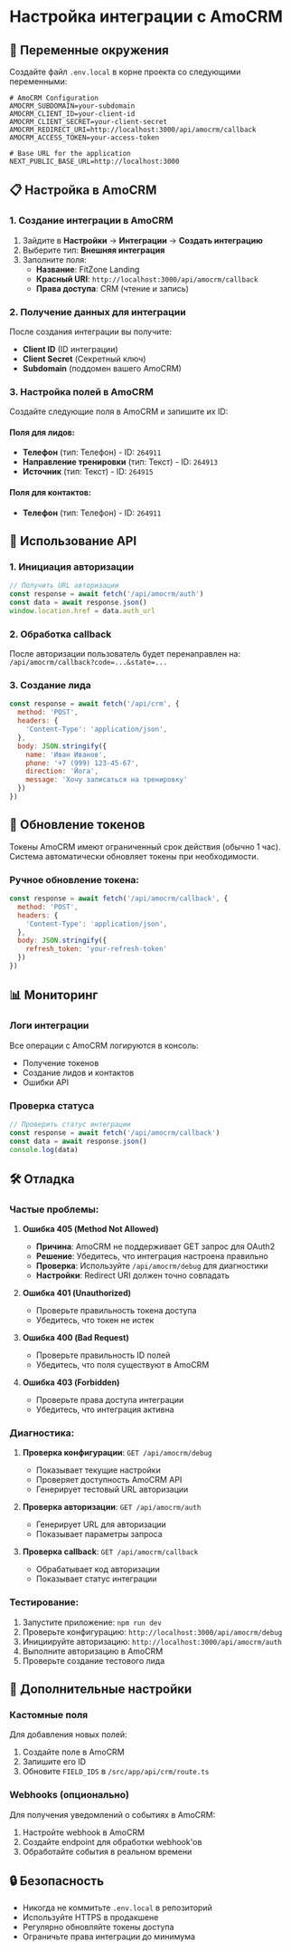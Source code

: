# Настройка интеграции с AmoCRM

## 🔧 Переменные окружения

Создайте файл `.env.local` в корне проекта со следующими переменными:

```env
# AmoCRM Configuration
AMOCRM_SUBDOMAIN=your-subdomain
AMOCRM_CLIENT_ID=your-client-id
AMOCRM_CLIENT_SECRET=your-client-secret
AMOCRM_REDIRECT_URI=http://localhost:3000/api/amocrm/callback
AMOCRM_ACCESS_TOKEN=your-access-token

# Base URL for the application
NEXT_PUBLIC_BASE_URL=http://localhost:3000
```

## 📋 Настройка в AmoCRM

### 1. Создание интеграции в AmoCRM

1. Зайдите в **Настройки** → **Интеграции** → **Создать интеграцию**
2. Выберите тип: **Внешняя интеграция**
3. Заполните поля:
   - **Название**: FitZone Landing
   - **Красный URI**: `http://localhost:3000/api/amocrm/callback`
   - **Права доступа**: CRM (чтение и запись)

### 2. Получение данных для интеграции

После создания интеграции вы получите:
- **Client ID** (ID интеграции)
- **Client Secret** (Секретный ключ)
- **Subdomain** (поддомен вашего AmoCRM)

### 3. Настройка полей в AmoCRM

Создайте следующие поля в AmoCRM и запишите их ID:

#### Поля для лидов:
- **Телефон** (тип: Телефон) - ID: `264911`
- **Направление тренировки** (тип: Текст) - ID: `264913`
- **Источник** (тип: Текст) - ID: `264915`

#### Поля для контактов:
- **Телефон** (тип: Телефон) - ID: `264911`

## 🚀 Использование API

### 1. Инициация авторизации

```javascript
// Получить URL авторизации
const response = await fetch('/api/amocrm/auth')
const data = await response.json()
window.location.href = data.auth_url
```

### 2. Обработка callback

После авторизации пользователь будет перенаправлен на:
`/api/amocrm/callback?code=...&state=...`

### 3. Создание лида

```javascript
const response = await fetch('/api/crm', {
  method: 'POST',
  headers: {
    'Content-Type': 'application/json',
  },
  body: JSON.stringify({
    name: 'Иван Иванов',
    phone: '+7 (999) 123-45-67',
    direction: 'Йога',
    message: 'Хочу записаться на тренировку'
  })
})
```

## 🔄 Обновление токенов

Токены AmoCRM имеют ограниченный срок действия (обычно 1 час). 
Система автоматически обновляет токены при необходимости.

### Ручное обновление токена:

```javascript
const response = await fetch('/api/amocrm/callback', {
  method: 'POST',
  headers: {
    'Content-Type': 'application/json',
  },
  body: JSON.stringify({
    refresh_token: 'your-refresh-token'
  })
})
```

## 📊 Мониторинг

### Логи интеграции

Все операции с AmoCRM логируются в консоль:
- Получение токенов
- Создание лидов и контактов
- Ошибки API

### Проверка статуса

```javascript
// Проверить статус интеграции
const response = await fetch('/api/amocrm/callback')
const data = await response.json()
console.log(data)
```

## 🛠️ Отладка

### Частые проблемы:

1. **Ошибка 405 (Method Not Allowed)**
   - **Причина**: AmoCRM не поддерживает GET запрос для OAuth2
   - **Решение**: Убедитесь, что интеграция настроена правильно
   - **Проверка**: Используйте `/api/amocrm/debug` для диагностики
   - **Настройки**: Redirect URI должен точно совпадать

2. **Ошибка 401 (Unauthorized)**
   - Проверьте правильность токена доступа
   - Убедитесь, что токен не истек

3. **Ошибка 400 (Bad Request)**
   - Проверьте правильность ID полей
   - Убедитесь, что поля существуют в AmoCRM

4. **Ошибка 403 (Forbidden)**
   - Проверьте права доступа интеграции
   - Убедитесь, что интеграция активна

### Диагностика:

1. **Проверка конфигурации**: `GET /api/amocrm/debug`
   - Показывает текущие настройки
   - Проверяет доступность AmoCRM API
   - Генерирует тестовый URL авторизации

2. **Проверка авторизации**: `GET /api/amocrm/auth`
   - Генерирует URL для авторизации
   - Показывает параметры запроса

3. **Проверка callback**: `GET /api/amocrm/callback`
   - Обрабатывает код авторизации
   - Показывает статус интеграции

### Тестирование:

1. Запустите приложение: `npm run dev`
2. Проверьте конфигурацию: `http://localhost:3000/api/amocrm/debug`
3. Инициируйте авторизацию: `http://localhost:3000/api/amocrm/auth`
4. Выполните авторизацию в AmoCRM
5. Проверьте создание тестового лида

## 📝 Дополнительные настройки

### Кастомные поля

Для добавления новых полей:

1. Создайте поле в AmoCRM
2. Запишите его ID
3. Обновите `FIELD_IDS` в `/src/app/api/crm/route.ts`

### Webhooks (опционально)

Для получения уведомлений о событиях в AmoCRM:

1. Настройте webhook в AmoCRM
2. Создайте endpoint для обработки webhook'ов
3. Обработайте события в реальном времени

## 🔒 Безопасность

- Никогда не коммитьте `.env.local` в репозиторий
- Используйте HTTPS в продакшене
- Регулярно обновляйте токены доступа
- Ограничьте права интеграции до минимума
